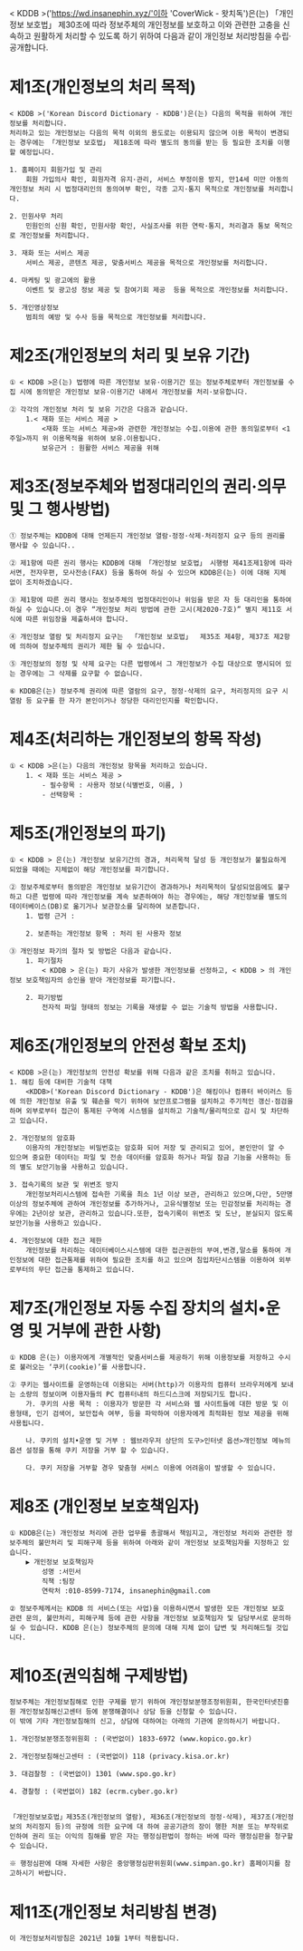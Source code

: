 < KDDB >('https://wd.insanephin.xyz/'이하 'CoverWick - 왓치독')은(는) 「개인정보 보호법」 제30조에 따라 정보주체의 개인정보를 보호하고 이와 관련한 고충을 신속하고 원활하게 처리할 수 있도록 하기 위하여 다음과 같이 개인정보 처리방침을 수립·공개합니다.


# 제1조(개인정보의 처리 목적)
    < KDDB >('Korean Discord Dictionary - KDDB')은(는) 다음의 목적을 위하여 개인정보를 처리합니다. 
    처리하고 있는 개인정보는 다음의 목적 이외의 용도로는 이용되지 않으며 이용 목적이 변경되는 경우에는 「개인정보 보호법」 제18조에 따라 별도의 동의를 받는 등 필요한 조치를 이행할 예정입니다.
    
    1. 홈페이지 회원가입 및 관리
        회원 가입의사 확인, 회원자격 유지·관리, 서비스 부정이용 방지, 만14세 미만 아동의 개인정보 처리 시 법정대리인의 동의여부 확인, 각종 고지·통지 목적으로 개인정보를 처리합니다.
        
    2. 민원사무 처리
        민원인의 신원 확인, 민원사항 확인, 사실조사를 위한 연락·통지, 처리결과 통보 목적으로 개인정보를 처리합니다.
            
    3. 재화 또는 서비스 제공
        서비스 제공, 콘텐츠 제공, 맞춤서비스 제공을 목적으로 개인정보를 처리합니다.
            
    4. 마케팅 및 광고에의 활용
        이벤트 및 광고성 정보 제공 및 참여기회 제공  등을 목적으로 개인정보를 처리합니다.
            
    5. 개인영상정보
        범죄의 예방 및 수사 등을 목적으로 개인정보를 처리합니다.
            

# 제2조(개인정보의 처리 및 보유 기간)
    ① < KDDB >은(는) 법령에 따른 개인정보 보유·이용기간 또는 정보주체로부터 개인정보를 수집 시에 동의받은 개인정보 보유·이용기간 내에서 개인정보를 처리·보유합니다.

    ② 각각의 개인정보 처리 및 보유 기간은 다음과 같습니다.
        1.< 재화 또는 서비스 제공 >
            <재화 또는 서비스 제공>와 관련한 개인정보는 수집.이용에 관한 동의일로부터 <1주일>까지 위 이용목적을 위하여 보유.이용됩니다.
            보유근거 : 원활한 서비스 제공을 위해
        

# 제3조(정보주체와 법정대리인의 권리·의무 및 그 행사방법)
    ① 정보주체는 KDDB에 대해 언제든지 개인정보 열람·정정·삭제·처리정지 요구 등의 권리를 행사할 수 있습니다..
    
    ② 제1항에 따른 권리 행사는 KDDB에 대해 「개인정보 보호법」 시행령 제41조제1항에 따라 서면, 전자우편, 모사전송(FAX) 등을 통하여 하실 수 있으며 KDDB은(는) 이에 대해 지체 없이 조치하겠습니다.
    
    ③ 제1항에 따른 권리 행사는 정보주체의 법정대리인이나 위임을 받은 자 등 대리인을 통하여 하실 수 있습니다.이 경우 “개인정보 처리 방법에 관한 고시(제2020-7호)” 별지 제11호 서식에 따른 위임장을 제출하셔야 합니다.
    
    ④ 개인정보 열람 및 처리정지 요구는  「개인정보 보호법」  제35조 제4항, 제37조 제2항에 의하여 정보주체의 권리가 제한 될 수 있습니다.
    
    ⑤ 개인정보의 정정 및 삭제 요구는 다른 법령에서 그 개인정보가 수집 대상으로 명시되어 있는 경우에는 그 삭제를 요구할 수 없습니다.
    
    ⑥ KDDB은(는) 정보주체 권리에 따른 열람의 요구, 정정·삭제의 요구, 처리정지의 요구 시 열람 등 요구를 한 자가 본인이거나 정당한 대리인인지를 확인합니다.
    

# 제4조(처리하는 개인정보의 항목 작성)
    ① < KDDB >은(는) 다음의 개인정보 항목을 처리하고 있습니다.
        1. < 재화 또는 서비스 제공 >
            - 필수항목 : 사용자 정보(식별번호, 이름, )
            - 선택항목 : 
    
    

# 제5조(개인정보의 파기)
    ① < KDDB > 은(는) 개인정보 보유기간의 경과, 처리목적 달성 등 개인정보가 불필요하게 되었을 때에는 지체없이 해당 개인정보를 파기합니다.
    
    ② 정보주체로부터 동의받은 개인정보 보유기간이 경과하거나 처리목적이 달성되었음에도 불구하고 다른 법령에 따라 개인정보를 계속 보존하여야 하는 경우에는, 해당 개인정보를 별도의 데이터베이스(DB)로 옮기거나 보관장소를 달리하여 보존합니다.
        1. 법령 근거 :
        
        2. 보존하는 개인정보 항목 : 처리 된 사용자 정보
        
    ③ 개인정보 파기의 절차 및 방법은 다음과 같습니다.
        1. 파기절차
            < KDDB > 은(는) 파기 사유가 발생한 개인정보를 선정하고, < KDDB > 의 개인정보 보호책임자의 승인을 받아 개인정보를 파기합니다.
        
        2. 파기방법
            전자적 파일 형태의 정보는 기록을 재생할 수 없는 기술적 방법을 사용합니다.
            

# 제6조(개인정보의 안전성 확보 조치)
    < KDDB >은(는) 개인정보의 안전성 확보를 위해 다음과 같은 조치를 취하고 있습니다.
    1. 해킹 등에 대비한 기술적 대책
        <KDDB>('Korean Discord Dictionary - KDDB')은 해킹이나 컴퓨터 바이러스 등에 의한 개인정보 유출 및 훼손을 막기 위하여 보안프로그램을 설치하고 주기적인 갱신·점검을 하며 외부로부터 접근이 통제된 구역에 시스템을 설치하고 기술적/물리적으로 감시 및 차단하고 있습니다.
    
    2. 개인정보의 암호화
        이용자의 개인정보는 비밀번호는 암호화 되어 저장 및 관리되고 있어, 본인만이 알 수 있으며 중요한 데이터는 파일 및 전송 데이터를 암호화 하거나 파일 잠금 기능을 사용하는 등의 별도 보안기능을 사용하고 있습니다.
    
    3. 접속기록의 보관 및 위변조 방지
        개인정보처리시스템에 접속한 기록을 최소 1년 이상 보관, 관리하고 있으며,다만, 5만명 이상의 정보주체에 관하여 개인정보를 추가하거나, 고유식별정보 또는 민감정보를 처리하는 경우에는 2년이상 보관, 관리하고 있습니다.또한, 접속기록이 위변조 및 도난, 분실되지 않도록 보안기능을 사용하고 있습니다.
        
    4. 개인정보에 대한 접근 제한
        개인정보를 처리하는 데이터베이스시스템에 대한 접근권한의 부여,변경,말소를 통하여 개인정보에 대한 접근통제를 위하여 필요한 조치를 하고 있으며 침입차단시스템을 이용하여 외부로부터의 무단 접근을 통제하고 있습니다.
        
        
# 제7조(개인정보 자동 수집 장치의 설치•운영 및 거부에 관한 사항)
    ① KDDB 은(는) 이용자에게 개별적인 맞춤서비스를 제공하기 위해 이용정보를 저장하고 수시로 불러오는 ‘쿠키(cookie)’를 사용합니다.
    
    ② 쿠키는 웹사이트를 운영하는데 이용되는 서버(http)가 이용자의 컴퓨터 브라우저에게 보내는 소량의 정보이며 이용자들의 PC 컴퓨터내의 하드디스크에 저장되기도 합니다.
        가. 쿠키의 사용 목적 : 이용자가 방문한 각 서비스와 웹 사이트들에 대한 방문 및 이용형태, 인기 검색어, 보안접속 여부, 등을 파악하여 이용자에게 최적화된 정보 제공을 위해 사용됩니다.
        
        나. 쿠키의 설치•운영 및 거부 : 웹브라우저 상단의 도구>인터넷 옵션>개인정보 메뉴의 옵션 설정을 통해 쿠키 저장을 거부 할 수 있습니다.
        
        다. 쿠키 저장을 거부할 경우 맞춤형 서비스 이용에 어려움이 발생할 수 있습니다.
        
        
# 제8조 (개인정보 보호책임자)
    ① KDDB은(는) 개인정보 처리에 관한 업무를 총괄해서 책임지고, 개인정보 처리와 관련한 정보주체의 불만처리 및 피해구제 등을 위하여 아래와 같이 개인정보 보호책임자를 지정하고 있습니다.
        ▶ 개인정보 보호책임자   
            성명 :서민서
            직책 :팀장
            연락처 :010-8599-7174, insanephin@gmail.com
           
    ② 정보주체께서는 KDDB 의 서비스(또는 사업)을 이용하시면서 발생한 모든 개인정보 보호 관련 문의, 불만처리, 피해구제 등에 관한 사항을 개인정보 보호책임자 및 담당부서로 문의하실 수 있습니다. KDDB 은(는) 정보주체의 문의에 대해 지체 없이 답변 및 처리해드릴 것입니다.
    

# 제10조(권익침해 구제방법)
    정보주체는 개인정보침해로 인한 구제를 받기 위하여 개인정보분쟁조정위원회, 한국인터넷진흥원 개인정보침해신고센터 등에 분쟁해결이나 상담 등을 신청할 수 있습니다. 
    이 밖에 기타 개인정보침해의 신고, 상담에 대하여는 아래의 기관에 문의하시기 바랍니다.

    1. 개인정보분쟁조정위원회 : (국번없이) 1833-6972 (www.kopico.go.kr)

    2. 개인정보침해신고센터 : (국번없이) 118 (privacy.kisa.or.kr)

    3. 대검찰청 : (국번없이) 1301 (www.spo.go.kr)

    4. 경찰청 : (국번없이) 182 (ecrm.cyber.go.kr)


    「개인정보보호법」제35조(개인정보의 열람), 제36조(개인정보의 정정·삭제), 제37조(개인정보의 처리정지 등)의 규정에 의한 요구에 대 하여 공공기관의 장이 행한 처분 또는 부작위로 인하여 권리 또는 이익의 침해를 받은 자는 행정심판법이 정하는 바에 따라 행정심판을 청구할 수 있습니다.

    ※ 행정심판에 대해 자세한 사항은 중앙행정심판위원회(www.simpan.go.kr) 홈페이지를 참고하시기 바랍니다.
    
    
# 제11조(개인정보 처리방침 변경)

    이 개인정보처리방침은 2021년 10월 1부터 적용됩니다.